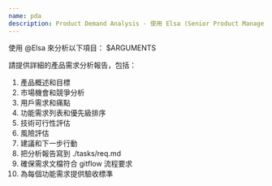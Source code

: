 ```yaml
---
name: pda
description: Product Demand Analysis - 使用 Elsa (Senior Product Manager) 進行產品需求分析
---
```


使用 @Elsa 來分析以下項目：
$ARGUMENTS

請提供詳細的產品需求分析報告，包括：
1. 產品概述和目標
2. 市場機會和競爭分析
3. 用戶需求和痛點
4. 功能需求列表和優先級排序
5. 技術可行性評估
6. 風險評估
7. 建議和下一步行動
8. 把分析報告寫到 ./tasks/req.md
9. 確保需求文檔符合 gitflow 流程要求
10. 為每個功能需求提供驗收標準